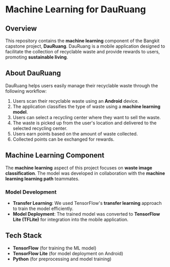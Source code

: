 # Machine Learning for DauRuang

## Overview
This repository contains the **machine learning** component of the Bangkit capstone project, **DauRuang**. DauRuang is a mobile application designed to facilitate the collection of recyclable waste and provide rewards to users, promoting **sustainable living**.

## About DauRuang
DauRuang helps users easily manage their recyclable waste through the following workflow:
1. Users scan their recyclable waste using an **Android** device.
2. The application classifies the type of waste using a **machine learning model**.
3. Users can select a recycling center where they want to sell the waste.
4. The waste is picked up from the user's location and delivered to the selected recycling center.
5. Users earn points based on the amount of waste collected.
6. Collected points can be exchanged for rewards.

## Machine Learning Component
The **machine learning** aspect of this project focuses on **waste image classification**. The model was developed in collaboration with the **machine learning learning path** teammates.

### Model Development
- **Transfer Learning**: We used TensorFlow's **transfer learning** approach to train the model efficiently.
- **Model Deployment**: The trained model was converted to **TensorFlow Lite (TFLite)** for integration into the mobile application.

## Tech Stack
- **TensorFlow** (for training the ML model)
- **TensorFlow Lite** (for model deployment on Android)
- **Python** (for preprocessing and model training)
